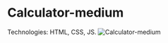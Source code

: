 # Calculator-medium
Technologies: HTML, CSS, JS.
![Calculator-medium](https://user-images.githubusercontent.com/64933879/136292924-590609e0-1ff6-4c72-939a-46b560f5f943.gif)
